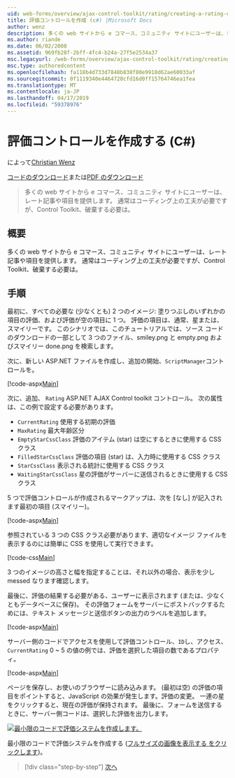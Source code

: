 ```yaml
---
uid: web-forms/overview/ajax-control-toolkit/rating/creating-a-rating-control-cs
title: 評価コントロールを作成 (c#) |Microsoft Docs
author: wenz
description: 多くの web サイトから e コマース、コミュニティ サイトにユーザーは、レート記事や項目を提供します。 これは、通常コーディング上の工夫が必要ですが、ので、.
ms.author: riande
ms.date: 06/02/2008
ms.assetid: 969fb28f-2bff-4fc4-b24a-27f5e2534a37
msc.legacyurl: /web-forms/overview/ajax-control-toolkit/rating/creating-a-rating-control-cs
msc.type: authoredcontent
ms.openlocfilehash: fa118b4d733d7848b838f80e9918d62ae60033af
ms.sourcegitcommit: 0f1119340e4464720cfd16d0ff15764746ea1fea
ms.translationtype: MT
ms.contentlocale: ja-JP
ms.lasthandoff: 04/17/2019
ms.locfileid: "59378976"
---
```

# <a name="creating-a-rating-control-c"></a>評価コントロールを作成する (C#)

によって[Christian Wenz](https://github.com/wenz)

[コードのダウンロード](http://download.microsoft.com/download/9/3/f/93f8daea-bebd-4821-833b-95205389c7d0/rating0.cs.zip)または[PDF のダウンロード](http://download.microsoft.com/download/2/d/c/2dc10e34-6983-41d4-9c08-f78f5387d32b/rating0CS.pdf)

> 多くの web サイトから e コマース、コミュニティ サイトにユーザーは、レート記事や項目を提供します。 通常はコーディング上の工夫が必要ですが、Control Toolkit、破棄する必要は。


## <a name="overview"></a>概要

多くの web サイトから e コマース、コミュニティ サイトにユーザーは、レート記事や項目を提供します。 通常はコーディング上の工夫が必要ですが、Control Toolkit、破棄する必要は。

## <a name="steps"></a>手順

最初に、すべての必要な (少なくとも) 2 つのイメージ: 塗りつぶしのいずれかの項目の評価、および評価が空の項目に 1 つ。 評価の項目は、通常、星または、スマイリーです。 このシナリオでは、このチュートリアルでは、ソース コードのダウンロードの一部として 3 つのファイル、smiley.png と empty.png およびスマイリー done.png を検索します。

次に、新しい ASP.NET ファイルを作成し、追加の開始、`ScriptManager`コントロールを。

[!code-aspx[Main](creating-a-rating-control-cs/samples/sample1.aspx)]

次に、追加、 `Rating` ASP.NET AJAX Control toolkit コントロール。 次の属性は、この例で設定する必要があります。

- `CurrentRating` 使用する初期の評価
- `MaxRating` 最大年齢区分
- `EmptyStarCssClass` 評価のアイテム (star) は空にするときに使用する CSS クラス
- `FilledStarCssClass` 評価の項目 (star) は、入力時に使用する CSS クラス
- `StarCssClass` 表示される統計に使用する CSS クラス
- `WaitingStarCssClass` 星の評価がサーバーに送信されるときに使用する CSS クラス

5 つで評価コントロールが作成されるマークアップは、次を [なし] が記入されます最初の項目 (スマイリー)。

[!code-aspx[Main](creating-a-rating-control-cs/samples/sample2.aspx)]

参照されている 3 つの CSS クラス必要があります、適切なイメージ ファイルを表示するのには簡単に CSS を使用して実行できます。

[!code-css[Main](creating-a-rating-control-cs/samples/sample3.css)]

3 つのイメージの高さと幅を指定することは、それ以外の場合、表示を少し messed なります確認します。

最後に、評価の結果する必要がある、ユーザーに表示されます (または、少なくともデータベースに保存)。 その評価フォームをサーバーにポストバックするためには、テキスト メッセージと送信ボタンの出力のラベルを追加します。

[!code-aspx[Main](creating-a-rating-control-cs/samples/sample4.aspx)]

サーバー側のコードでアクセスを使用して評価コントロール、`ID`し、アクセス、 `CurrentRating` 0 ~ 5 の値の例では、評価を選択した項目の数であるプロパティ。

[!code-aspx[Main](creating-a-rating-control-cs/samples/sample5.aspx)]

ページを保存し、お使いのブラウザーに読み込みます。 (最初は空) の評価の項目をポイントすると、JavaScript の効果が発生します。評価の変更。 一連の星をクリックすると、現在の評価が保持されます。 最後に、フォームを送信するときに、サーバー側コードは、選択した評価を出力します。


[![最小限のコードで評価システムを作成します。](creating-a-rating-control-cs/_static/image2.png)](creating-a-rating-control-cs/_static/image1.png)

最小限のコードで評価システムを作成する ([フルサイズの画像を表示する をクリックします](creating-a-rating-control-cs/_static/image3.png))。

> [!div class="step-by-step"]
> [次へ](creating-a-rating-control-vb.md)
